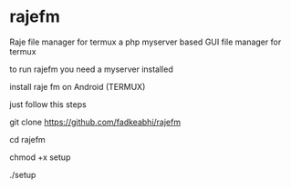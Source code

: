 # rajefm
Raje file manager for termux a php myserver based GUI file manager for termux 


to run rajefm you need a myserver installed

install raje fm on Android (TERMUX)


just follow this steps


git clone https://github.com/fadkeabhi/rajefm

cd rajefm

chmod +x setup

./setup
